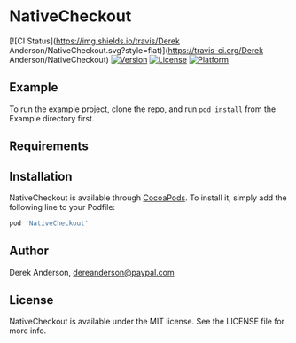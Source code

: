 # NativeCheckout

[![CI Status](https://img.shields.io/travis/Derek Anderson/NativeCheckout.svg?style=flat)](https://travis-ci.org/Derek Anderson/NativeCheckout)
[![Version](https://img.shields.io/cocoapods/v/NativeCheckout.svg?style=flat)](https://cocoapods.org/pods/NativeCheckout)
[![License](https://img.shields.io/cocoapods/l/NativeCheckout.svg?style=flat)](https://cocoapods.org/pods/NativeCheckout)
[![Platform](https://img.shields.io/cocoapods/p/NativeCheckout.svg?style=flat)](https://cocoapods.org/pods/NativeCheckout)

## Example

To run the example project, clone the repo, and run `pod install` from the Example directory first.

## Requirements

## Installation

NativeCheckout is available through [CocoaPods](https://cocoapods.org). To install
it, simply add the following line to your Podfile:

```ruby
pod 'NativeCheckout'
```

## Author

Derek Anderson, dereanderson@paypal.com

## License

NativeCheckout is available under the MIT license. See the LICENSE file for more info.
